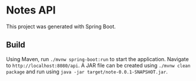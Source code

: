 # Notes API

This project was generated with Spring Boot.

## Build
Using Maven, run `./mvnw spring-boot:run` to start the application. Navigate to `http://localhost:8080/api`. 
A JAR file can be created using `./mvnw clean package` and run using `java -jar target/note-0.0.1-SNAPSHOT.jar`.
